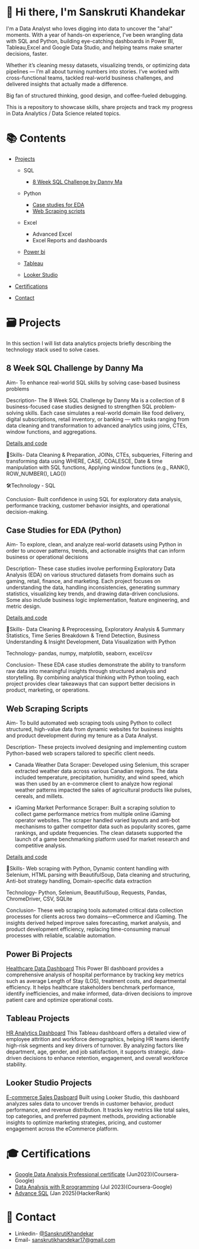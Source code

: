 # 👋 Hi there, I'm Sanskruti Khandekar
I'm a Data Analyst who loves digging into data to uncover the "aha!" moments. With a year of hands-on experience, I've been wrangling data with SQL and Python, building eye-catching dashboards in Power BI, Tableau,Excel and Google Data Studio, and helping teams make smarter decisions, faster.

Whether it’s cleaning messy datasets, visualizing trends, or optimizing data pipelines — I’m all about turning numbers into stories. I’ve worked with cross-functional teams, tackled real-world business challenges, and delivered insights that actually made a difference.

Big fan of structured thinking, good design, and coffee-fueled debugging.

This is a repository to showcase skills, share projects and track my progress in Data Analytics / Data Science related topics.

# 📚 Contents
- [Projects](https://github.com/Sanskruti1702/My-Portfolio/tree/main?tab=readme-ov-file#%EF%B8%8F-projects)
  - SQL
    - [8 Week SQL Challenge by Danny Ma](https://github.com/Sanskruti1702/My-Portfolio/tree/main?tab=readme-ov-file#8-week-sql-challenge-by-danny-ma) 


  - Python
    - [Case studies for EDA](https://github.com/Sanskruti1702/My-Portfolio/tree/main?tab=readme-ov-file#case-studies-for-eda-python)
    - [Web Scraping scripts](https://github.com/Sanskruti1702/My-Portfolio?tab=readme-ov-file#web-scraping-scripts)
   
  - Excel
    - Advanced Excel
    - Excel Reports and dashboards

  - [Power bi](https://github.com/Sanskruti1702/My-Portfolio/tree/main?tab=readme-ov-file#power-bi-projects)
  - [Tableau](https://github.com/Sanskruti1702/My-Portfolio?tab=readme-ov-file#tableau-projects)
  - [Looker Studio](https://github.com/Sanskruti1702/My-Portfolio/tree/main?tab=readme-ov-file#looker-studio-projects)
      
- [Certifications](https://github.com/Sanskruti1702/My-Portfolio?tab=readme-ov-file#-certifications)
- [Contact](https://github.com/Sanskruti1702/My-Portfolio?tab=readme-ov-file#-contact)

# 🗃️ Projects
In this section I will list data analytics projects briefly describing the technology stack used to solve cases.
## 8 Week SQL Challenge by Danny Ma
Aim- To enhance real-world SQL skills by solving case-based business problems

Description- The 8 Week SQL Challenge by Danny Ma is a collection of 8 business-focused case studies designed to strengthen SQL problem-solving skills. Each case simulates a real-world domain like food delivery, digital subscriptions, retail inventory, or banking — with tasks ranging from data cleaning and transformation to advanced analytics using joins, CTEs, window functions, and aggregations.

[Details and code](https://github.com/Sanskruti1702/8-Weeks-SQL-Challenges-By-Danny-Ma)

🧠Skills- Data Cleaning & Preparation, JOINs, CTEs, subqueries, Filtering and transforming data using WHERE, CASE, COALESCE, Date & time manipulation with SQL functions, Applying window functions (e.g., RANK(), ROW_NUMBER(), LAG())

🛠Technology - SQL

Conclusion- Built confidence in using SQL for exploratory data analysis, performance tracking, customer behavior insights, and operational decision-making.

## Case Studies for EDA (Python)
Aim- To explore, clean, and analyze real-world datasets using Python in order to uncover patterns, trends, and actionable insights that can inform business or operational decisions

Description- These case studies involve performing Exploratory Data Analysis (EDA) on various structured datasets from domains such as gaming, retail, finance, and marketing. Each project focuses on understanding the data, handling inconsistencies, generating summary statistics, visualizing key trends, and drawing data-driven conclusions. Some also include business logic implementation, feature engineering, and metric design.

[Details and code](https://github.com/Sanskruti1702/Python-Case-studies)

🧠Skills- Data Cleaning & Preprocessing, Exploratory Analysis & Summary Statistics, Time Series Breakdown & Trend Detection, Business Understanding & Insight Development, Data Visualization with Python

Technology- pandas, numpy, matplotlib, seaborn, excel/csv

Conclusion- These EDA case studies demonstrate the ability to transform raw data into meaningful insights through structured analysis and storytelling. By combining analytical thinking with Python tooling, each project provides clear takeaways that can support better decisions in product, marketing, or operations.

## Web Scraping Scripts 
Aim- To build automated web scraping tools using Python to collect structured, high-value data from dynamic websites for business insights and product development during my tenure as a Data Analyst.

Description- These projects involved designing and implementing custom Python-based web scrapers tailored to specific client needs.
- Canada Weather Data Scraper:
Developed using Selenium, this scraper extracted weather data across various Canadian regions. The data included temperature, precipitation, humidity, and wind speed, which was then used by an e-commerce client to analyze how regional weather patterns impacted the sales of agricultural products like pulses, cereals, and millets.

- iGaming Market Performance Scraper:
Built a scraping solution to collect game performance metrics from multiple online iGaming operator websites. The scraper handled varied layouts and anti-bot mechanisms to gather competitor data such as popularity scores, game rankings, and update frequencies. The clean datasets supported the launch of a game benchmarking platform used for market research and competitive analysis.

[Details and code](https://github.com/Sanskruti1702/Python-web-scraping-scripts)

🧠Skills- Web scraping with Python, Dynamic content handling with Selenium, HTML parsing with BeautifulSoup, Data cleaning and structuring, Anti-bot strategy handling, Domain-specific data extraction

Technology- Python, Selenium, BeautifulSoup, Requests, Pandas, ChromeDriver, CSV, SQLite

Conclusion- These web scraping tools automated critical data collection processes for clients across two domains—eCommerce and iGaming. The insights derived helped improve sales forecasting, market analysis, and product development efficiency, replacing time-consuming manual processes with reliable, scalable automation.

## Power Bi Projects
[Healthcare Data Dashboard](https://github.com/Sanskruti1702/Data-Visualization-Projects/blob/main/README.md#-healthcare-data-dashboard)
 This Power BI dashboard provides a comprehensive analysis of hospital performance by tracking key metrics such as average Length of Stay (LOS), treatment costs, and departmental efficiency. It helps healthcare stakeholders benchmark performance, identify inefficiencies, and make informed, data-driven decisions to improve patient care and optimize operational costs.

## Tableau Projects
[HR Analytics Dashboard](https://github.com/Sanskruti1702/Data-Visualization-Projects/blob/main/README.md#-hr-analytics-dashboard)
 This Tableau dashboard offers a detailed view of employee attrition and workforce demographics, helping HR teams identify high-risk segments and key drivers of turnover. By analyzing factors like department, age, gender, and job satisfaction, it supports strategic, data-driven decisions to enhance retention, engagement, and overall workforce stability.

## Looker Studio Projects
[E-commerce Sales Dasboard](https://github.com/Sanskruti1702/Data-Visualization-Projects/blob/main/README.md#e-commerce-sales-dashboard)
 Built using Looker Studio, this dashboard analyzes sales data to uncover trends in customer behavior, product performance, and revenue distribution. It tracks key metrics like total sales, top categories, and preferred payment methods, providing actionable insights to optimize marketing strategies, pricing, and customer engagement across the eCommerce platform.


# 🎓 Certifications
- [Google Data Analysis Professional certificate](https://www.coursera.org/account/accomplishments/specialization/2UGTS6M3AWBK) (Jun2023)(Coursera-Google)
- [Data Analysis with R programming](https://www.coursera.org/account/accomplishments/specialization/2UGTS6M3AWBK) (Jul 2023)(Coursera-Google}
- [Advance SQL](https://www.hackerrank.com/certificates/3d22ec56387e) (Jan 2025)(HackerRank)
  
# 📧 Contact
- Linkedin- [@SanskrutiKhandekar](https://www.linkedin.com/in/sanskruti-khandekar-533074213/)
- Email- sanskrutikhandekar17@gmail.com
